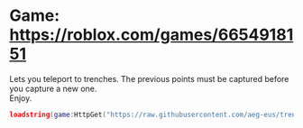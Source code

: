 # Game: https://roblox.com/games/6654918151
Lets you teleport to trenches. The previous points must be captured before you capture a new one. \
Enjoy.
```lua
loadstring(game:HttpGet("https://raw.githubusercontent.com/aeg-eus/trench-war/main/script.lua"), true)()
```
